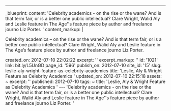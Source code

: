 ---
_blueprint:
  content: 'Celebrity academics - on the rise or the wane? And is that term fair,
    or is a better one public intellectual? Clare Wright, Walid Aly and Leslie feature
    in The Age''s feature piece by author and freelance journo Liz Porter. '
  content_markup: |
    <p>Celebrity academics &ndash; on the rise or the wane? And is that term fair, or is a better one public intellectual? Clare Wright, Walid Aly and Leslie feature in The Age&rsquo;s feature piece by author and freelance journo Liz Porter.</p>
  created_on: 2012-07-10 22:02:22
  excerpt: ''
  excerpt_markup: ''
  id: '1021'
  link: bit.ly/L5UnGD
  page_id: '596'
  publish_on: 2012-07-10
  site_id: '15'
  slug: leslie-aly-wright-feature-as-celebrity-academics
  title: 'Leslie, Aly & Wright Feature as Celebrity Academics '
  updated_on: 2012-07-10 22:15:18
assets: ~
excerpt: ''
published: 2012-07-10
tags: ~
title: 'Leslie, Aly & Wright Feature as Celebrity Academics '
--- 'Celebrity academics - on the rise or the wane? And is that term fair, or is a
  better one public intellectual? Clare Wright, Walid Aly and Leslie feature in The
  Age''s feature piece by author and freelance journo Liz Porter. '
